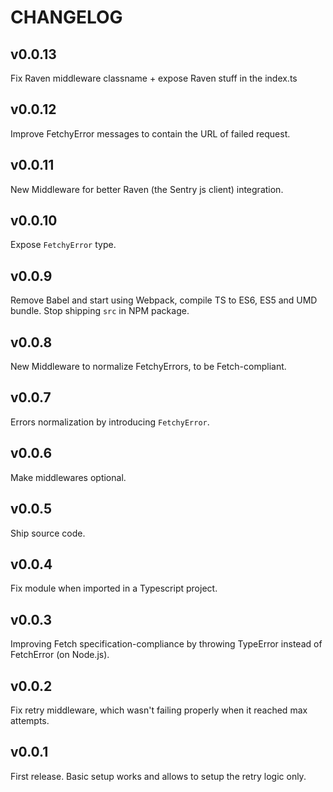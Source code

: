 CHANGELOG
=========

## v0.0.13
Fix Raven middleware classname + expose Raven stuff in the index.ts

## v0.0.12
Improve FetchyError messages to contain the URL of failed request.

## v0.0.11
New Middleware for better Raven (the Sentry js client) integration.

## v0.0.10
Expose `FetchyError` type.

## v0.0.9
Remove Babel and start using Webpack, compile TS to ES6, ES5 and UMD bundle. Stop shipping `src` in NPM package.

## v0.0.8
New Middleware to normalize FetchyErrors, to be Fetch-compliant.

## v0.0.7
Errors normalization by introducing `FetchyError`.

## v0.0.6
Make middlewares optional.

## v0.0.5
Ship source code.

## v0.0.4
Fix module when imported in a Typescript project.

## v0.0.3
Improving Fetch specification-compliance by throwing TypeError instead of FetchError (on Node.js).

## v0.0.2
Fix retry middleware, which wasn't failing properly when it reached max attempts.

## v0.0.1
First release. Basic setup works and allows to setup the retry logic only.
